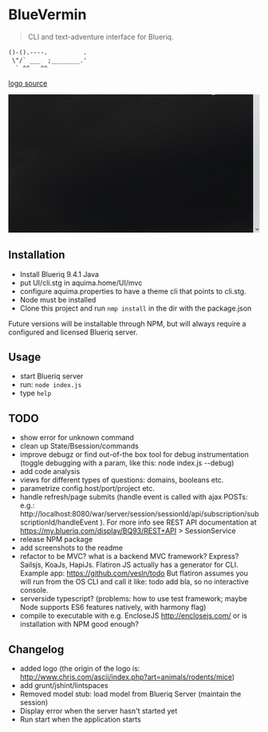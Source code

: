 # BlueVermin

> CLI and text-adventure interface for Blueriq.

```
()-().----.          .
 \"/` ___  ;________.'
  ` ^^   ^^
```
[logo source](http://www.chris.com/ascii/index.php?art=animals/rodents/mice)

![Screencast of Serious Business](https://raw.githubusercontent.com/mdvanes/BlueVermin/master/img/screencast.gif)

## Installation

* Install Blueriq 9.4.1 Java
* put UI/cli.stg in aquima.home/UI/mvc
* configure aquima.properties to have a theme cli that points to cli.stg.
* Node must be installed
* Clone this project and run ```nmp install``` in the dir with the package.json

Future versions will be installable through NPM, but will always require a configured and licensed Blueriq server.


## Usage

* start Blueriq server
* run: ```node index.js```
* type ```help```


## TODO

* show error for unknown command
* clean up State/Bsession/commands
* improve debugz or find out-of-the box tool for debug instrumentation (toggle debugging with a param, like this: node index.js --debug)
* add code analysis
* views for different types of questions: domains, booleans etc.
* parametrize config.host/port/project etc.
* handle refresh/page submits (handle event is called with ajax POSTs: e.g.: http://localhost:8080/war/server/session/sessionId/api/subscription/subscriptionId/handleEvent ). For more info see REST API documentation at https://my.blueriq.com/display/BQ93/REST+API > SessionService
* release NPM package
* add screenshots to the readme
* refactor to be MVC? what is a backend MVC framework? Express? Sailsjs, KoaJs, HapiJs.
  Flatiron JS actually has a generator for CLI. Example app: https://github.com/vesln/todo
  But flatiron assumes you will run from the OS CLI and call it like: todo add bla, so no interactive console.
* serverside typescript? (problems: how to use test framework; maybe Node supports ES6 features natively, with harmony flag)
* compile to executable with e.g. EncloseJS http://enclosejs.com/ or is installation with NPM good enough?


## Changelog

* added logo (the origin of the logo is: http://www.chris.com/ascii/index.php?art=animals/rodents/mice)
* add grunt/jshint/lintspaces
* Removed model stub: load model from Blueriq Server (maintain the session)
* Display error when the server hasn't started yet
* Run start when the application starts
